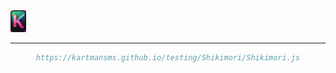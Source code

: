 
<div align="left">
    <img alt="Homepage" src="image/IMG.PNG" width="5%" />
</div>
<hr>
<div align="center">

```bibtex
https://kartmansms.github.io/testing/Shikimori/Shikimori.js
```
